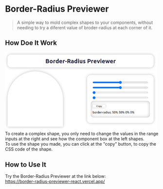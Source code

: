 # Border-Radius Previewer



> A simple way to mold complex shapes to your components, without needing to try a diferent value of broder-radius at each corner of it.

## How Doe It Work

<img src='screenshots/screenshot1.png' width='500px'><br>
To create a complex shape, you only need to change the values in the range inputs at the right and see how the component box at the left shapes.<br>
To use the shape you made, you can click at the "copy" button, to copy the CSS code of the shape.

## How to Use It

Try the Border-Radius Previewer at the link below: <br>
<a href='https://border-radius-previewer-react-55d1ydoj8-rebastos.vercel.app/'>https://border-radius-previewer-react.vercel.app/</a>
